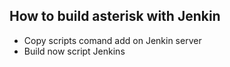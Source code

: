 ## How to build asterisk with Jenkin
- Copy scripts comand add on Jenkin server 
- Build now script Jenkins 
